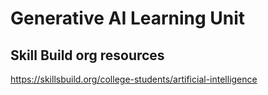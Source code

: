 
# Generative AI Learning Unit

## Skill Build org resources

https://skillsbuild.org/college-students/artificial-intelligence
